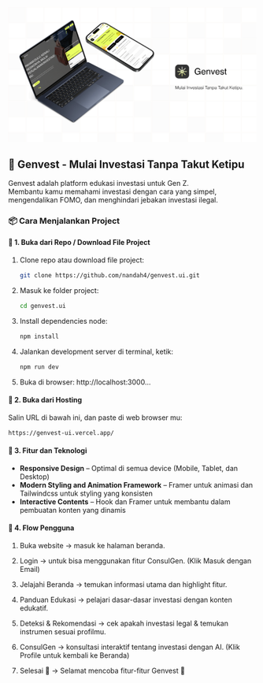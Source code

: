 ![Preview Genvest](public/image.png)

<h2> 🚀 Genvest - Mulai Investasi Tanpa Takut Ketipu </h2>

Genvest adalah platform edukasi investasi untuk Gen Z.  
Membantu kamu memahami investasi dengan cara yang simpel, mengendalikan FOMO, dan menghindari jebakan investasi ilegal.

<h3>📦 Cara Menjalankan Project </h3>

<h4> 🤔 1. Buka dari Repo / Download File Project </h4>

1. Clone repo atau download file project:

   ```bash
   git clone https://github.com/nandah4/genvest.ui.git

   ```

2. Masuk ke folder project:

   ```bash
   cd genvest.ui

   ```

3. Install dependencies node:

   ```bash
   npm install

   ```

4. Jalankan development server di terminal, ketik:

   ```bash
   npm run dev

   ```

5. Buka di browser:
   http://localhost:3000...

<h4> 🤔 2. Buka dari Hosting </h4>
Salin URL di bawah ini, dan paste di web browser mu:

```bash
https://genvest-ui.vercel.app/

```

<h4> 💪 3. Fitur dan Teknologi </h4>

- **Responsive Design** – Optimal di semua device (Mobile, Tablet, dan Desktop)
- **Modern Styling and Animation Framework** – Framer untuk animasi dan Tailwindcss untuk styling yang konsisten
- **Interactive Contents** – Hook dan Framer untuk membantu dalam pembuatan konten yang dinamis


<h4> 🤔 4. Flow Pengguna </h4>

1. Buka website → masuk ke halaman beranda.

2. Login → untuk bisa menggunakan fitur ConsulGen. (Klik Masuk dengan Email)

3. Jelajahi Beranda → temukan informasi utama dan highlight fitur.

4. Panduan Edukasi → pelajari dasar-dasar investasi dengan konten edukatif.

5. Deteksi & Rekomendasi → cek apakah investasi legal & temukan instrumen sesuai profilmu.

6. ConsulGen → konsultasi interaktif tentang investasi dengan AI. (Klik Profile untuk kembali ke Beranda)

7. Selesai 🎉 → Selamat mencoba fitur-fitur Genvest 🚀
